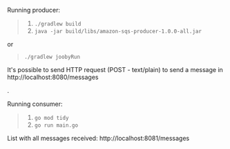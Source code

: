 Running producer:

> 1. `./gradlew build`
> 2. `java -jar build/libs/amazon-sqs-producer-1.0.0-all.jar`

or

> `./gradlew joobyRun`

It's possible to send HTTP request (POST - text/plain) to send a message in http://localhost:8080/messages
  
  .
  
Running consumer:

> 1. `go mod tidy`
> 2. `go run main.go`

List with all messages received: http://localhost:8081/messages